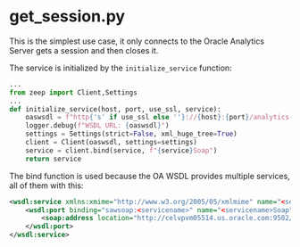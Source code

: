 # get_session.py

This is the simplest use case, it only connects to the Oracle Analytics Server gets a session and then closes it.

The service is initialized by the `initialize_service` function:

```python
...
from zeep import Client,Settings
...
def initialize_service(host, port, use_ssl, service):
    oaswsdl = f"http{'s' if use_ssl else ''}://{host}:{port}/analytics-ws/saw.dll/wsdl/v12"
    logger.debug(f"WSDL URL: {oaswsdl}")
    settings = Settings(strict=False, xml_huge_tree=True)
    client = Client(oaswsdl, settings=settings)    
    service = client.bind(service, f"{service}Soap")
    return service 
```

The bind function is used because the OA WSDL provides multiple services, all of them with this:

```xml
<wsdl:service xmlns:xmime="http://www.w3.org/2005/05/xmlmime" name="<servicename>">
    <wsdl:port binding="sawsoap:<servicename>" name="<servicename>Soap">
        <soap:address location="http://celvpvm05514.us.oracle.com:9502/analytics-ws/saw.dll?SoapImpl=<servicename>"/>
    </wsdl:port>
</wsdl:service>
```
